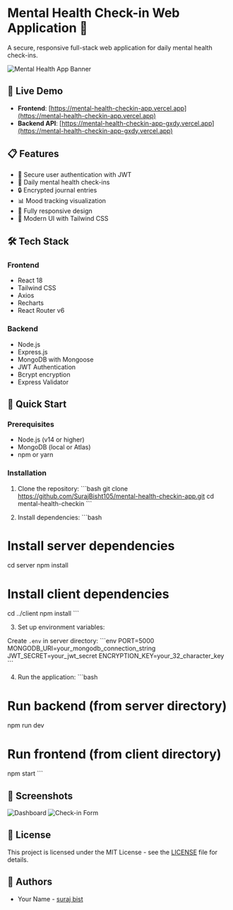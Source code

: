 # Mental Health Check-in Web Application 🧠

A secure, responsive full-stack web application for daily mental health check-ins.

![Mental Health App Banner](https://via.placeholder.com/800x200?text=Mental+Health+Check-in+App)

## 🚀 Live Demo

- **Frontend**: [https://mental-health-checkin-app.vercel.app](https://mental-health-checkin-app.vercel.app)
- **Backend API**: [https://mental-health-checkin-app-gxdy.vercel.app](https://mental-health-checkin-app-gxdy.vercel.app)

## 📋 Features

- 🔐 Secure user authentication with JWT
- 📝 Daily mental health check-ins
- 🔒 Encrypted journal entries
- 📊 Mood tracking visualization
- 📱 Fully responsive design
- 🎨 Modern UI with Tailwind CSS

## 🛠️ Tech Stack

### Frontend
- React 18
- Tailwind CSS
- Axios
- Recharts
- React Router v6

### Backend
- Node.js
- Express.js
- MongoDB with Mongoose
- JWT Authentication
- Bcrypt encryption
- Express Validator

## 🚀 Quick Start

### Prerequisites
- Node.js (v14 or higher)
- MongoDB (local or Atlas)
- npm or yarn

### Installation

1. Clone the repository:
\`\`\`bash
git clone https://github.com/SurajBisht105/mental-health-checkin-app.git
cd mental-health-checkin
\`\`\`

2. Install dependencies:
\`\`\`bash
# Install server dependencies
cd server
npm install

# Install client dependencies
cd ../client
npm install
\`\`\`

3. Set up environment variables:

Create `.env` in server directory:
\`\`\`env
PORT=5000
MONGODB_URI=your_mongodb_connection_string
JWT_SECRET=your_jwt_secret
ENCRYPTION_KEY=your_32_character_key
\`\`\`

4. Run the application:
\`\`\`bash
# Run backend (from server directory)
npm run dev

# Run frontend (from client directory)
npm start
\`\`\`

## 📱 Screenshots

![Dashboard](https://via.placeholder.com/600x400?text=Dashboard+Screenshot)
![Check-in Form](https://via.placeholder.com/600x400?text=Check-in+Form)


## 📄 License

This project is licensed under the MIT License - see the [LICENSE](LICENSE) file for details.

## 👥 Authors

- Your Name - [suraj bist](https://github.com/SurajBisht105)
